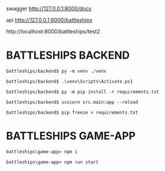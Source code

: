 swagger
http://127.0.0.1:8000/docs

api
http://127.0.0.1:8000/battleships

http://localhost:8000/battleships/test2

# BATTLESHIPS BACKEND

```
battleships/backend$ py -m venv ./venv
```

```
battleships/backend$ .\venv\Scripts\Activate.ps1
```

```
battleships/backend$ py -m pip install -r requirements.txt
```

```
battleships/backend$ uvicorn src.main:app --reload
```

```
battleships/backend$ pip freeze > requirements.txt
```

# BATTLESHIPS GAME-APP

```
battleships\game-app> npm i
```

```
battleships\game-app> npm run start
```
